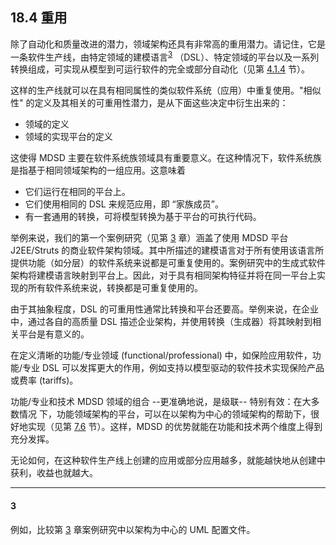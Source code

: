 ## 18.4 重用
除了自动化和质量改进的潜力，领域架构还具有非常高的重用潜力。请记住，它是一条软件生产线，由特定领域的建模语言<sup>[3](#3)</sup> （DSL）、特定领域的平台以及一系列转换组成，可实现从模型到可运行软件的完全或部分自动化（见第 [4.1.4](../ch4/1.md#414-软件系统族) 节）。

这样的生产线就可以在具有相同属性的类似软件系统（应用）中重复使用。"相似性" 的定义及其相关的可重用性潜力，是从下面这些决定中衍生出来的：
- 领域的定义
- 领域的实现平台的定义

这使得 MDSD 主要在软件系统族领域具有重要意义。在这种情况下，软件系统族是指基于相同领域架构的一组应用。这意味着
- 它们运行在相同的平台上。
- 它们使用相同的 DSL 来规范应用，即 “家族成员”。
- 有一套通用的转换，可将模型转换为基于平台的可执行代码。

举例来说，我们的第一个案例研究（见第 [3](../ch3/0.md) 章）涵盖了使用 MDSD 平台 J2EE/Struts 的商业软件架构领域。其中所描述的建模语言对于所有使用该语言所提供功能（如分层）的软件系统来说都是可重复使用的。案例研究中的生成式软件架构将建模语言映射到平台上。因此，对于具有相同架构特征并将在同一平台上实现的所有软件系统来说，转换都是可重复使用的。

由于其抽象程度，DSL 的可重用性通常比转换和平台还要高。举例来说，在企业中，通过各自的高质量 DSL 描述企业架构，并使用转换（生成器）将其映射到相关平台是有意义的。

在定义清晰的功能/专业领域 (functional/professional) 中，如保险应用软件，功能/专业 DSL 可以发挥更大的作用，例如支持以模型驱动的软件技术实现保险产品或费率 (tariffs)。

功能/专业和技术 MDSD 领域的组合 --更准确地说，是级联-- 特别有效：在大多数情况 下，功能领域架构的平台，可以在以架构为中心的领域架构的帮助下，很好地实现（见第 [7.6](../ch7/6.md) 节）。这样，MDSD 的优势就能在功能和技术两个维度上得到充分发挥。

无论如何，在这种软件生产线上创建的应用或部分应用越多，就能越快地从创建中获利，收益也就越大。

---
#### 3
例如，比较第 [3](../ch3/0.md) 章案例研究中以架构为中心的 UML 配置文件。

